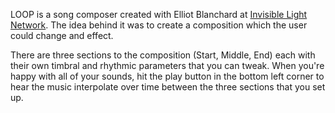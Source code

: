 LOOP is a song composer created with Elliot Blanchard at [Invisible Light Network](invisiblelightnetwork.com). The idea behind it was to create a composition which the user could change and effect. 

There are three sections to the composition (Start, Middle, End) each with their own timbral and rhythmic parameters that you can tweak. When you're happy with all of your sounds, hit the play button in the bottom left corner to hear the music interpolate over time between the three sections that you set up. 